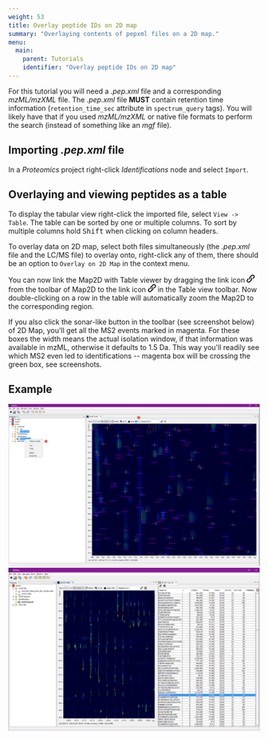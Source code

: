 ```yaml
---
weight: 53
title: Overlay peptide IDs on 2D map
summary: "Overlaying contents of pepxml files on a 2D map."
menu:
  main:
    parent: Tutorials
    identifier: "Overlay peptide IDs on 2D map"
---
```


For this tutorial you will need a _.pep.xml_ file and a corresponding _mzML/mzXML_ file. The
_.pep.xml_ file **MUST** contain retention time information (`retention_time_sec` attribute in
`spectrum_query` tags). You will likely have that if you used _mzML/mzXML_ or native file formats
to perform the search (instead of something like an _mgf_ file).


## Importing _.pep.xml_ file
In a *Proteomics* project right-click _Identifications_ node and select `Import`.


## Overlaying and viewing peptides as a table
To display the tabular view right-click the imported file, select `View -> Table`. The table can be sorted by one or multiple columns. To sort by multiple columns hold <kbd>Shift</kbd> when clicking
on column headers.

To overlay data on 2D map, select both files simultaneously (the _.pep.xml_ file and the LC/MS file)
to overlay onto, right-click any of them, there should be an option to `Overlay on 2D Map` in the context menu.

You can now link the Map2D with Table viewer by dragging the link icon
![Link icon](/images/getting-started/icon_link.png) from the toolbar of Map2D to the link icon
![Link icon](/images/getting-started/icon_link.png) in the Table view toolbar. Now double-clicking
on a row in the table will automatically zoom the Map2D to the corresponding region.

If you also click the sonar-like button in the toolbar (see screenshot below) of 2D Map, you'll get all the MS2 events marked in magenta. For these boxes the width means the actual isolation window, if that information was available in mzML, otherwise it defaults to 1.5 Da. This way you'll readily see which MS2 even led to identifications -- magenta box will be crossing the green box, see screenshots.

## Example
![Overlay peptides instruction](/images/peptide-overlay/overlay-peptides-on-map2d-instruciton.png)
![Overlay peptides overview](/images/peptide-overlay/overlay-peptides-overview.png)
